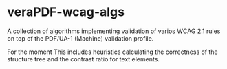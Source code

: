 # veraPDF-wcag-algs

A collection of algorithms implementing validation of varios WCAG 2.1 rules on top of the PDF/UA-1 (Machine) validation profile. 

For the moment This includes heuristics calculating the correctness of the structure tree and the contrast ratio for text elements.

